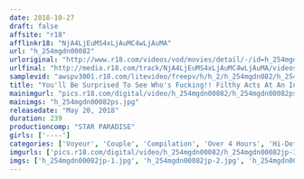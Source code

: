 ```yaml
---
date: 2018-10-27
draft: false
affsite: "r18"
afflinkr18: "NjA4LjEuMS4xLjAuMC4wLjAuMA"
url: "h_254mgdn00082"
urloriginal: "http://www.r18.com/videos/vod/movies/detail/-/id=h_254mgdn00082"
urlfinal: "http://media.r18.com/track/NjA4LjEuMS4xLjAuMC4wLjAuMA/videos/vod/movies/detail/-/id=h_254mgdn00082"
samplevid: "awspv3001.r18.com/litevideo/freepv/h/h_2/h_254mgdn082/h_254mgdn082_dmb_w.mp4"
title: "You'll Be Surprised To See Who's Fucking!! Filthy Acts At An Internet Cafe Peeping & Leaked Pictures 240 Minute Special"
mainimgurl: "pics.r18.com/digital/video/h_254mgdn00082/h_254mgdn00082ps.jpg"
mainimgs: "h_254mgdn00082ps.jpg"
releasedate: "May 20, 2018"
duration: 239
productioncomp: "STAR PARADISE"
girls: ['----']
categories: ['Voyeur', 'Couple', 'Compilation', 'Over 4 Hours', 'Hi-Def']
imgurls: ['pics.r18.com/digital/video/h_254mgdn00082/h_254mgdn00082jp-1.jpg', 'pics.r18.com/digital/video/h_254mgdn00082/h_254mgdn00082jp-2.jpg', 'pics.r18.com/digital/video/h_254mgdn00082/h_254mgdn00082jp-3.jpg', 'pics.r18.com/digital/video/h_254mgdn00082/h_254mgdn00082jp-4.jpg', 'pics.r18.com/digital/video/h_254mgdn00082/h_254mgdn00082jp-5.jpg', 'pics.r18.com/digital/video/h_254mgdn00082/h_254mgdn00082jp-6.jpg', 'pics.r18.com/digital/video/h_254mgdn00082/h_254mgdn00082jp-7.jpg', 'pics.r18.com/digital/video/h_254mgdn00082/h_254mgdn00082jp-8.jpg', 'pics.r18.com/digital/video/h_254mgdn00082/h_254mgdn00082jp-9.jpg', 'pics.r18.com/digital/video/h_254mgdn00082/h_254mgdn00082jp-10.jpg', 'pics.r18.com/digital/video/h_254mgdn00082/h_254mgdn00082jp-11.jpg', 'pics.r18.com/digital/video/h_254mgdn00082/h_254mgdn00082jp-12.jpg', 'pics.r18.com/digital/video/h_254mgdn00082/h_254mgdn00082jp-13.jpg', 'pics.r18.com/digital/video/h_254mgdn00082/h_254mgdn00082jp-14.jpg', 'pics.r18.com/digital/video/h_254mgdn00082/h_254mgdn00082jp-15.jpg', 'pics.r18.com/digital/video/h_254mgdn00082/h_254mgdn00082jp-16.jpg', 'pics.r18.com/digital/video/h_254mgdn00082/h_254mgdn00082jp-17.jpg', 'pics.r18.com/digital/video/h_254mgdn00082/h_254mgdn00082jp-18.jpg', 'pics.r18.com/digital/video/h_254mgdn00082/h_254mgdn00082jp-19.jpg', 'pics.r18.com/digital/video/h_254mgdn00082/h_254mgdn00082jp-20.jpg']
imgs: ['h_254mgdn00082jp-1.jpg', 'h_254mgdn00082jp-2.jpg', 'h_254mgdn00082jp-3.jpg', 'h_254mgdn00082jp-4.jpg', 'h_254mgdn00082jp-5.jpg', 'h_254mgdn00082jp-6.jpg', 'h_254mgdn00082jp-7.jpg', 'h_254mgdn00082jp-8.jpg', 'h_254mgdn00082jp-9.jpg', 'h_254mgdn00082jp-10.jpg', 'h_254mgdn00082jp-11.jpg', 'h_254mgdn00082jp-12.jpg', 'h_254mgdn00082jp-13.jpg', 'h_254mgdn00082jp-14.jpg', 'h_254mgdn00082jp-15.jpg', 'h_254mgdn00082jp-16.jpg', 'h_254mgdn00082jp-17.jpg', 'h_254mgdn00082jp-18.jpg', 'h_254mgdn00082jp-19.jpg', 'h_254mgdn00082jp-20.jpg']
---
```

